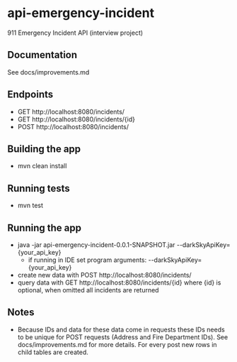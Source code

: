 # api-emergency-incident
911 Emergency Incident API (interview project)

## Documentation
See docs/improvements.md

## Endpoints 
- GET http://localhost:8080/incidents/
- GET http://localhost:8080/incidents/{id}
- POST http://localhost:8080/incidents/

## Building the app
- mvn clean install

## Running tests
- mvn test

## Running the app
- java -jar api-emergency-incident-0.0.1-SNAPSHOT.jar --darkSkyApiKey={your_api_key}
    - if running in IDE set program arguments: --darkSkyApiKey={your_api_key}
- create new data with POST http://localhost:8080/incidents/
- query data with GET http://localhost:8080/incidents/{id} where {id} is optional, when omitted all incidents are returned

## Notes
- Because IDs and data for these data come in requests these IDs needs to be unique for POST requests (Address and Fire Department IDs).
See docs/improvements.md for more details. For every post new rows in child tables are created.

